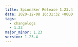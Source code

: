 ```yaml
---
title: Spinnaker Release 1.23.4
date: 2020-12-08 16:31:32 +0000
tags:
  - changelogs
  - 1.23
major_minor: 1.23
version: 1.23.4
---
```


<script src="https://gist.github.com/spinnaker-release/94280a2b615adccd975eed73359023ac.js?file=1.23.4.md"></script>
<script src="https://gist.github.com/spinnaker-release/94280a2b615adccd975eed73359023ac.js?file=1.23.3.md"></script>
<script src="https://gist.github.com/spinnaker-release/94280a2b615adccd975eed73359023ac.js?file=1.23.2.md"></script>
<script src="https://gist.github.com/spinnaker-release/94280a2b615adccd975eed73359023ac.js?file=1.23.1.md"></script>
<script src="https://gist.github.com/spinnaker-release/94280a2b615adccd975eed73359023ac.js?file=1.23.0.md"></script>
